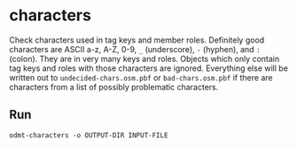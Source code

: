 # characters

Check characters used in tag keys and member roles. Definitely good characters
are ASCII a-z, A-Z, 0-9, `_` (underscore), `-` (hyphen), and `:` (colon). They
are in very many keys and roles. Objects which only contain tag keys and roles
with those characters are ignored. Everything else will be written out to
`undecided-chars.osm.pbf` or `bad-chars.osm.pbf` if there are characters from a
list of possibly problematic characters.

## Run

`odmt-characters -o OUTPUT-DIR INPUT-FILE`

